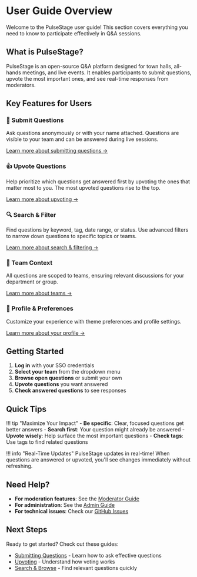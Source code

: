 # User Guide Overview

Welcome to the PulseStage user guide! This section covers everything you need to know to participate effectively in Q&A sessions.

## What is PulseStage?

PulseStage is an open-source Q&A platform designed for town halls, all-hands meetings, and live events. It enables participants to submit questions, upvote the most important ones, and see real-time responses from moderators.

## Key Features for Users

### 📝 Submit Questions
Ask questions anonymously or with your name attached. Questions are visible to your team and can be answered during live sessions.

[Learn more about submitting questions →](submitting-questions.md)

### 👍 Upvote Questions
Help prioritize which questions get answered first by upvoting the ones that matter most to you. The most upvoted questions rise to the top.

[Learn more about upvoting →](upvoting.md)

### 🔍 Search & Filter
Find questions by keyword, tag, date range, or status. Use advanced filters to narrow down questions to specific topics or teams.

[Learn more about search & filtering →](search-browse.md)

### 👥 Team Context
All questions are scoped to teams, ensuring relevant discussions for your department or group.

[Learn more about teams →](teams.md)

### 🎨 Profile & Preferences
Customize your experience with theme preferences and profile settings.

[Learn more about your profile →](profile.md)

## Getting Started

1. **Log in** with your SSO credentials
2. **Select your team** from the dropdown menu
3. **Browse open questions** or submit your own
4. **Upvote questions** you want answered
5. **Check answered questions** to see responses

## Quick Tips

!!! tip "Maximize Your Impact"
    - **Be specific**: Clear, focused questions get better answers
    - **Search first**: Your question might already be answered
    - **Upvote wisely**: Help surface the most important questions
    - **Check tags**: Use tags to find related questions

!!! info "Real-Time Updates"
    PulseStage updates in real-time! When questions are answered or upvoted, you'll see changes immediately without refreshing.

## Need Help?

- **For moderation features**: See the [Moderator Guide](../moderator-guide/overview.md)
- **For administration**: See the [Admin Guide](../admin-guide/overview.md)
- **For technical issues**: Check our [GitHub Issues](https://github.com/seanmdalton/pulsestage/issues)

## Next Steps

Ready to get started? Check out these guides:

- [Submitting Questions](submitting-questions.md) - Learn how to ask effective questions
- [Upvoting](upvoting.md) - Understand how voting works
- [Search & Browse](search-browse.md) - Find relevant questions quickly
